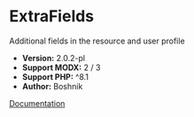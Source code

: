 # ExtraFields
Additional fields in the resource and user profile

- **Version:** 2.0.2-pl
- **Support MODX:** 2 / 3
- **Support PHP:** ^8.1
- **Author:** Boshnik

[Documentation](https://extrafields.boshnik.com/)